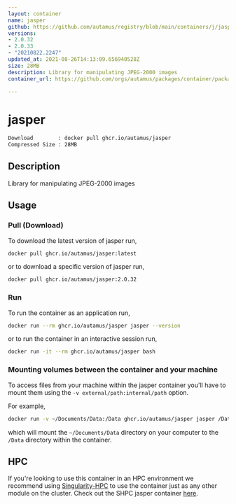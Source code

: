 ```yaml
---
layout: container
name: jasper
github: https://github.com/autamus/registry/blob/main/containers/j/jasper/spack.yaml
versions:
- 2.0.32
- 2.0.33
- "20210822.2247"
updated_at: 2021-08-26T14:13:09.656940528Z
size: 28MB
description: Library for manipulating JPEG-2000 images
container_url: https://github.com/orgs/autamus/packages/container/package/jasper

---
```

# jasper
```bash 
Download        : docker pull ghcr.io/autamus/jasper
Compressed Size : 28MB
```

## Description
Library for manipulating JPEG-2000 images

## Usage
### Pull (Download)
To download the latest version of jasper run,

```bash
docker pull ghcr.io/autamus/jasper:latest
```

or to download a specific version of jasper run,

```bash
docker pull ghcr.io/autamus/jasper:2.0.32
```
### Run
To run the container as an application run,
```bash
docker run --rm ghcr.io/autamus/jasper jasper --version
```

or to run the container in an interactive session run,
```bash
docker run -it --rm ghcr.io/autamus/jasper bash
```

### Mounting volumes between the container and your machine
To access files from your machine within the jasper container you'll have to mount them using the `-v external/path:internal/path` option.

For example,
```bash
docker run -v ~/Documents/Data:/Data ghcr.io/autamus/jasper jasper /Data/myData.csv
```
which will mount the `~/Documents/Data` directory on your computer to the `/Data` directory within the container.

## HPC
If you're looking to use this container in an HPC environment we recommend using [Singularity-HPC](https://singularity-hpc.readthedocs.io) to use the container just as any other module on the cluster. Check out the SHPC jasper container [here](https://singularityhub.github.io/singularity-hpc/r/ghcr.io-autamus-jasper/).
